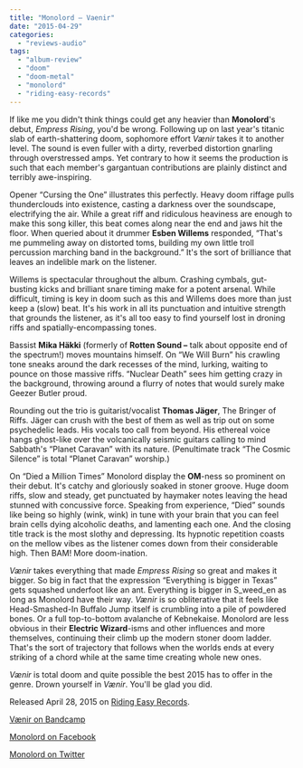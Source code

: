 ```yaml
---
title: "Monolord – Vaenir"
date: "2015-04-29"
categories: 
  - "reviews-audio"
tags: 
  - "album-review"
  - "doom"
  - "doom-metal"
  - "monolord"
  - "riding-easy-records"
---
```


If like me you didn't think things could get any heavier than **Monolord**'s debut, _Empress Rising_, you'd be wrong. Following up on last year's titanic slab of earth-shattering doom, sophomore effort _Vænir_ takes it to another level. The sound is even fuller with a dirty, reverbed distortion gnarling through overstressed amps. Yet contrary to how it seems the production is such that each member's gargantuan contributions are plainly distinct and terribly awe-inspiring.

Opener “Cursing the One” illustrates this perfectly. Heavy doom riffage pulls thunderclouds into existence, casting a darkness over the soundscape, electrifying the air. While a great riff and ridiculous heaviness are enough to make this song killer, this beat comes along near the end and jaws hit the floor. When queried about it drummer **Esben Willems** responded, “That's me pummeling away on distorted toms, building my own little troll percussion marching band in the background.” It's the sort of brilliance that leaves an indelible mark on the listener.

Willems is spectacular throughout the album. Crashing cymbals, gut-busting kicks and brilliant snare timing make for a potent arsenal. While difficult, timing is key in doom such as this and Willems does more than just keep a (slow) beat. It's his work in all its punctuation and intuitive strength that grounds the listener, as it's all too easy to find yourself lost in droning riffs and spatially-encompassing tones.

Bassist **Mika Häkki** (formerly of **Rotten Sound –** talk about opposite end of the spectrum!) moves mountains himself. On “We Will Burn” his crawling tone sneaks around the dark recesses of the mind, lurking, waiting to pounce on those massive riffs. “Nuclear Death” sees him getting crazy in the background, throwing around a flurry of notes that would surely make Geezer Butler proud.

Rounding out the trio is guitarist/vocalist **Thomas Jäger**, The Bringer of Riffs. Jäger can crush with the best of them as well as trip out on some psychedelic leads. His vocals too call from beyond. His ethereal voice hangs ghost-like over the volcanically seismic guitars calling to mind Sabbath's “Planet Caravan” with its nature. (Penultimate track “The Cosmic Silence” is total “Planet Caravan” worship.)

On “Died a Million Times” Monolord display the **OM**\-ness so prominent on their debut. It's catchy and gloriously soaked in stoner groove. Huge doom riffs, slow and steady, get punctuated by haymaker notes leaving the head stunned with concussive force. Speaking from experience, “Died” sounds like being so highly (wink, wink) in tune with your brain that you can feel brain cells dying alcoholic deaths, and lamenting each one. And the closing title track is the most slothy and depressing. Its hypnotic repetition coasts on the mellow vibes as the listener comes down from their considerable high. Then BAM! More doom-ination.

_Vænir_ takes everything that made _Empress Rising_ so great and makes it bigger. So big in fact that the expression “Everything is bigger in Texas” gets squashed underfoot like an ant. Everything is bigger in S_weed_en as long as Monolord have their way. _Vænir_ is so obliterative that it feels like Head-Smashed-In Buffalo Jump itself is crumbling into a pile of powdered bones. Or a full top-to-bottom avalanche of Kebnekaise. Monolord are less obvious in their **Electric Wizard**\-isms and other influences and more themselves, continuing their climb up the modern stoner doom ladder. That's the sort of trajectory that follows when the worlds ends at every striking of a chord while at the same time creating whole new ones.

_Vænir_ is total doom and quite possible the best 2015 has to offer in the genre. Drown yourself in _Vænir_. You'll be glad you did.

Released April 28, 2015 on [Riding Easy Records](http://www.easyriderrecords.com/).

[Vænir on Bandcamp](https://monolord.bandcamp.com/album/v-nir)

[Monolord on Facebook](https://www.facebook.com/monolordsweden?fref=ts)

[Monolord on Twitter](https://twitter.com/MonolordSweden)
